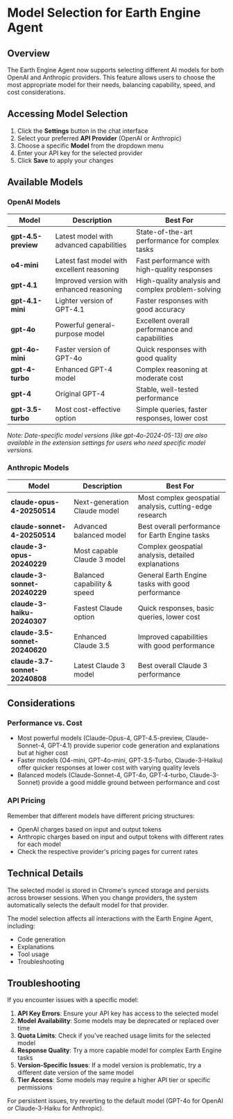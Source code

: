 # Model Selection for Earth Engine Agent

## Overview

The Earth Engine Agent now supports selecting different AI models for both OpenAI and Anthropic providers. This feature allows users to choose the most appropriate model for their needs, balancing capability, speed, and cost considerations.

## Accessing Model Selection

1. Click the **Settings** button in the chat interface
2. Select your preferred **API Provider** (OpenAI or Anthropic)
3. Choose a specific **Model** from the dropdown menu
4. Enter your API key for the selected provider
5. Click **Save** to apply your changes

## Available Models

### OpenAI Models

| Model | Description | Best For |
|-------|-------------|----------|
| **gpt-4.5-preview** | Latest model with advanced capabilities | State-of-the-art performance for complex tasks |
| **o4-mini** | Latest fast model with excellent reasoning | Fast performance with high-quality responses |
| **gpt-4.1** | Improved version with enhanced reasoning | High-quality analysis and complex problem-solving |
| **gpt-4.1-mini** | Lighter version of GPT-4.1 | Faster responses with good accuracy |
| **gpt-4o** | Powerful general-purpose model | Excellent overall performance and capabilities |
| **gpt-4o-mini** | Faster version of GPT-4o | Quick responses with good quality |
| **gpt-4-turbo** | Enhanced GPT-4 model | Complex reasoning at moderate cost |
| **gpt-4** | Original GPT-4 | Stable, well-tested performance |
| **gpt-3.5-turbo** | Most cost-effective option | Simple queries, faster responses, lower cost |

*Note: Date-specific model versions (like gpt-4o-2024-05-13) are also available in the extension settings for users who need specific model versions.*

### Anthropic Models

| Model | Description | Best For |
|-------|-------------|----------|
| **claude-opus-4-20250514** | Next-generation Claude model | Most complex geospatial analysis, cutting-edge research |
| **claude-sonnet-4-20250514** | Advanced balanced model | Best overall performance for Earth Engine tasks |
| **claude-3-opus-20240229** | Most capable Claude 3 model | Complex geospatial analysis, detailed explanations |
| **claude-3-sonnet-20240229** | Balanced capability & speed | General Earth Engine tasks with good performance |
| **claude-3-haiku-20240307** | Fastest Claude option | Quick responses, basic queries, lower cost |
| **claude-3.5-sonnet-20240620** | Enhanced Claude 3.5 | Improved capabilities with good performance |
| **claude-3.7-sonnet-20240808** | Latest Claude 3 model | Best overall Claude 3 performance |

## Considerations

### Performance vs. Cost

- Most powerful models (Claude-Opus-4, GPT-4.5-preview, Claude-Sonnet-4, GPT-4.1) provide superior code generation and explanations but at higher cost
- Faster models (O4-mini, GPT-4o-mini, GPT-3.5-Turbo, Claude-3-Haiku) offer quicker responses at lower cost with varying quality levels
- Balanced models (Claude-Sonnet-4, GPT-4o, GPT-4-turbo, Claude-3-Sonnet) provide a good middle ground between performance and cost

### API Pricing

Remember that different models have different pricing structures:

- OpenAI charges based on input and output tokens
- Anthropic charges based on input and output tokens with different rates for each model
- Check the respective provider's pricing pages for current rates

## Technical Details

The selected model is stored in Chrome's synced storage and persists across browser sessions. When you change providers, the system automatically selects the default model for that provider.

The model selection affects all interactions with the Earth Engine Agent, including:
- Code generation
- Explanations
- Tool usage
- Troubleshooting

## Troubleshooting

If you encounter issues with a specific model:

1. **API Key Errors**: Ensure your API key has access to the selected model
2. **Model Availability**: Some models may be deprecated or replaced over time
3. **Quota Limits**: Check if you've reached usage limits for the selected model
4. **Response Quality**: Try a more capable model for complex Earth Engine tasks
5. **Version-Specific Issues**: If a model version is problematic, try a different date version of the same model
6. **Tier Access**: Some models may require a higher API tier or specific permissions

For persistent issues, try reverting to the default model (GPT-4o for OpenAI or Claude-3-Haiku for Anthropic).